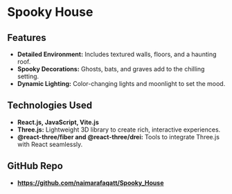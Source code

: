 # Spooky House

## Features
- **Detailed Environment:** Includes textured walls, floors, and a haunting roof.
- **Spooky Decorations:** Ghosts, bats, and graves add to the chilling setting.
- **Dynamic Lighting:** Color-changing lights and moonlight to set the mood.

## Technologies Used
- **React.js, JavaScript, Vite.js**
- **Three.js:** Lightweight 3D library to create rich, interactive experiences.
- **@react-three/fiber and @react-three/drei:** Tools to integrate Three.js with React seamlessly.
## GitHub Repo
- **https://github.com/naimarafaqatt/Spooky_House**
